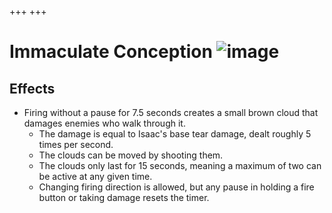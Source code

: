 +++
+++

 # Immaculate Conception ![image](/image/Immaculate_Conception.png) 


Effects
---------


* Firing without a pause for 7.5 seconds creates a small brown cloud that damages enemies who walk through it.
	+ The damage is equal to Isaac's base tear damage, dealt roughly 5 times per second.
	+ The clouds can be moved by shooting them.
	+ The clouds only last for 15 seconds, meaning a maximum of two can be active at any given time.
	+ Changing firing direction is allowed, but any pause in holding a fire button or taking damage resets the timer.


